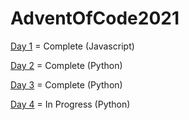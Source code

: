# AdventOfCode2021

[Day 1](https://adventofcode.com/2021/day/1) = Complete (Javascript)

[Day 2](https://adventofcode.com/2021/day/2) = Complete (Python)

[Day 3](https://adventofcode.com/2021/day/3) = Complete (Python)

[Day 4](https://adventofcode.com/2021/day/4) = In Progress (Python)

